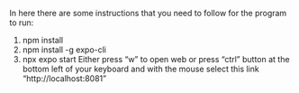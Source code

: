 In here there are some instructions that you need to follow for the program to run:
1)	npm install
2)	npm install -g expo-cli
3)	npx expo start
Either press “w” to open web or press “ctrl” button at the bottom left of your keyboard and with the mouse select this link “http://localhost:8081”
